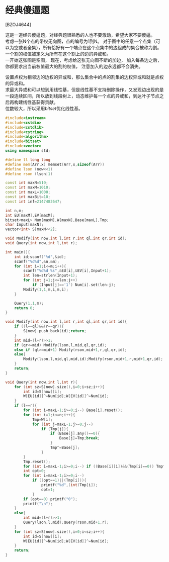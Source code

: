 # 经典傻逼题
[BZOJ4644]

这是一道经典傻逼题，对经典题很熟悉的人也不要激动，希望大家不要傻逼。  
考虑一张N个点的带权无向图，点的编号为1到N。 对于图中的任意一个点集（可以为空或者全集），所有恰好有一个端点在这个点集中的边组成的集合被称为割。 一个割的权值被定义为所有在这个割上的边的异或和。  
一开始这张图是空图， 现在，考虑给这张无向图不断的加边， 加入每条边之后，你都要求出当前权值最大的割的权值， 注意加入的边永远都不会消失。

设置点权为相邻边的边权的异或和，那么集合中的点的割集的边权异或和就是点权的异或和。  
求最大异或和可以想到用线性基，但是线性基不支持删除操作，又发现边出现的是一段连续区间，所以放到线段树上，动态维护每一个点的异或和，到达叶子节点之后再构建线性基获得贡献。  
位数较大，所以采用$bitset$优化线性基。

```cpp
#include<iostream>
#include<cstdio>
#include<cstdlib>
#include<cstring>
#include<algorithm>
#include<bitset>
#include<vector>
using namespace std;

#define ll long long
#define mem(Arr,x) memset(Arr,x,sizeof(Arr))
#define lson (now<<1)
#define rson (lson|1)

const int maxN=510;
const int maxM=1010;
const int maxL=1000;
const int maxBit=10;
const int inf=2147483647;

int n,m;
int EU[maxM],EV[maxM];
bitset<maxL> Num[maxM],W[maxN],Base[maxL],Tmp;
char Input[maxN];
vector<int> S[maxM<<2];

void Modify(int now,int l,int r,int ql,int qr,int id);
void Query(int now,int l,int r);

int main(){
	int id;scanf("%d",&id);
	scanf("%d%d",&n,&m);
	for (int i=1;i<=m;i++){
		scanf("%d%d %s",&EU[i],&EV[i],Input+1);
		int len=strlen(Input+1);
		for (int j=1;j<=len;j++)
			if (Input[j]=='1') Num[i].set(len-j);
		Modify(1,1,m,i,m,i);
	}

	Query(1,1,m);
	return 0;
}

void Modify(int now,int l,int r,int ql,int qr,int id){
	if ((l==ql)&&(r==qr)){
		S[now].push_back(id);return;
	}
	int mid=(l+r)>>1;
	if (qr<=mid) Modify(lson,l,mid,ql,qr,id);
	else if (ql>=mid+1) Modify(rson,mid+1,r,ql,qr,id);
	else{
		Modify(lson,l,mid,ql,mid,id);Modify(rson,mid+1,r,mid+1,qr,id);
	}
	return;
}

void Query(int now,int l,int r){
	for (int sz=S[now].size(),i=0;i<sz;i++){
		int id=S[now][i];
		W[EU[id]]^=Num[id];W[EV[id]]^=Num[id];
	}
	if (l==r){
		for (int i=maxL-1;i>=0;i--) Base[i].reset();
		for (int i=1;i<=n;i++){
			Tmp=W[i];
			for (int j=maxL-1;j>=0;j--)
				if (Tmp[j]){
					if (Base[j].any()==0){
						Base[j]=Tmp;break;
					}
					Tmp^=Base[j];
				}
		}
		Tmp.reset();
		for (int i=maxL-1;i>=0;i--) if ((Base[i][i])&&(Tmp[i]==0)) Tmp^=Base[i];
		int opt=0;
		for (int i=maxL-1;i>=0;i--)
			if ((opt==1)||(Tmp[i])){
				printf("%d",(int)Tmp[i]);
				opt=1;
			}
		if (opt==0) printf("0");
		printf("\n");
	}
	else{
		int mid=(l+r)>>1;
		Query(lson,l,mid);Query(rson,mid+1,r);
	}
	for (int sz=S[now].size(),i=0;i<sz;i++){
		int id=S[now][i];
		W[EU[id]]^=Num[id];W[EV[id]]^=Num[id];
	}
	return;
}
```